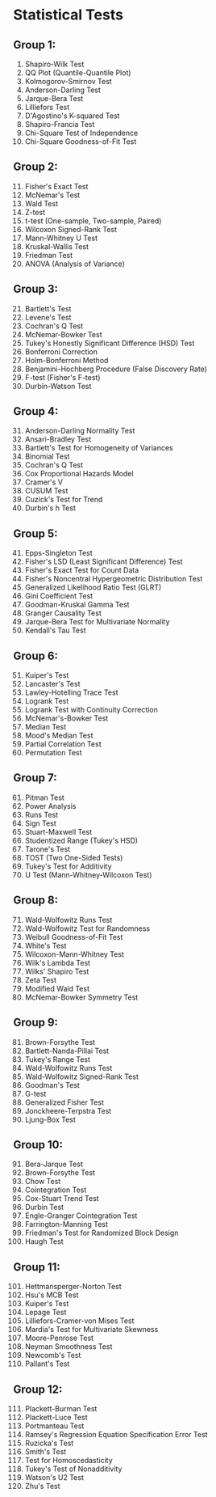 # Statistical Tests

## Group 1: 

1. Shapiro-Wilk Test
2. QQ Plot (Quantile-Quantile Plot)
3. Kolmogorov-Smirnov Test
4. Anderson-Darling Test
5. Jarque-Bera Test
6. Lilliefors Test
7. D'Agostino's K-squared Test
8. Shapiro-Francia Test
9. Chi-Square Test of Independence
10. Chi-Square Goodness-of-Fit Test

## Group 2:

11. Fisher's Exact Test
12. McNemar's Test
13. Wald Test
14. Z-test
15. t-test (One-sample, Two-sample, Paired)
16. Wilcoxon Signed-Rank Test
17. Mann-Whitney U Test
18. Kruskal-Wallis Test
19. Friedman Test
20. ANOVA (Analysis of Variance)

## Group 3:

21. Bartlett's Test
22. Levene's Test
23. Cochran's Q Test
24. McNemar-Bowker Test
25. Tukey's Honestly Significant Difference (HSD) Test
26. Bonferroni Correction
27. Holm-Bonferroni Method
28. Benjamini-Hochberg Procedure (False Discovery Rate)
29. F-test (Fisher's F-test)
30. Durbin-Watson Test

## Group 4:

31. Anderson-Darling Normality Test
32. Ansari-Bradley Test
33. Bartlett's Test for Homogeneity of Variances
34. Binomial Test
35. Cochran's Q Test
36. Cox Proportional Hazards Model
37. Cramer's V
38. CUSUM Test
39. Cuzick's Test for Trend
40. Durbin's h Test

## Group 5:

41. Epps-Singleton Test
42. Fisher's LSD (Least Significant Difference) Test
43. Fisher's Exact Test for Count Data
44. Fisher's Noncentral Hypergeometric Distribution Test
45. Generalized Likelihood Ratio Test (GLRT)
46. Gini Coefficient Test
47. Goodman-Kruskal Gamma Test
48. Granger Causality Test
49. Jarque-Bera Test for Multivariate Normality
50. Kendall's Tau Test

## Group 6:

51. Kuiper's Test
52. Lancaster's Test
53. Lawley-Hotelling Trace Test
54. Logrank Test
55. Logrank Test with Continuity Correction
56. McNemar's-Bowker Test
57. Median Test
58. Mood's Median Test
59. Partial Correlation Test
60. Permutation Test

## Group 7:

61. Pitman Test
62. Power Analysis
63. Runs Test
64. Sign Test
65. Stuart-Maxwell Test
66. Studentized Range (Tukey's HSD)
67. Tarone's Test
68. TOST (Two One-Sided Tests)
69. Tukey's Test for Additivity
70. U Test (Mann-Whitney-Wilcoxon Test)

## Group 8:

71. Wald-Wolfowitz Runs Test
72. Wald-Wolfowitz Test for Randomness
73. Weibull Goodness-of-Fit Test
74. White's Test
75. Wilcoxon-Mann-Whitney Test
76. Wilk's Lambda Test
77. Wilks' Shapiro Test
78. Zeta Test
79. Modified Wald Test
80. McNemar-Bowker Symmetry Test

## Group 9:

81. Brown-Forsythe Test
82. Bartlett-Nanda-Pillai Test
83. Tukey's Range Test
84. Wald-Wolfowitz Runs Test
85. Wald-Wolfowitz Signed-Rank Test
86. Goodman's Test
87. G-test
88. Generalized Fisher Test
89. Jonckheere-Terpstra Test
90. Ljung-Box Test

## Group 10:

91. Bera-Jarque Test
92. Brown-Forsythe Test
93. Chow Test
94. Cointegration Test
95. Cox-Stuart Trend Test
96. Durbin Test
97. Engle-Granger Cointegration Test
98. Farrington-Manning Test
99. Friedman's Test for Randomized Block Design
100. Haugh Test

## Group 11:

101. Hettmansperger-Norton Test
102. Hsu's MCB Test
103. Kuiper's Test
104. Lepage Test
105. Lilliefors-Cramer-von Mises Test
106. Mardia's Test for Multivariate Skewness
107. Moore-Penrose Test
108. Neyman Smoothness Test
109. Newcomb's Test
110. Pallant's Test

## Group 12:

111. Plackett-Burman Test
112. Plackett-Luce Test
113. Portmanteau Test
114. Ramsey's Regression Equation Specification Error Test
115. Ruzicka's Test
116. Smith's Test
117. Test for Homoscedasticity
118. Tukey's Test of Nonadditivity
119. Watson's U2 Test
120. Zhu's Test

